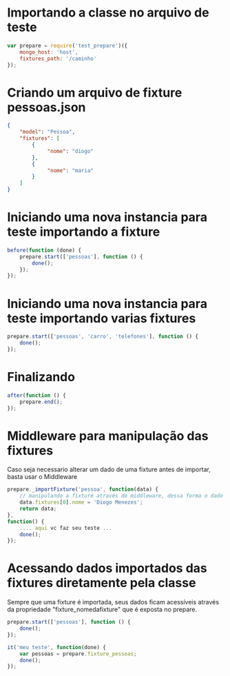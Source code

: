 # Importando a classe no arquivo de teste

```javascript
var prepare = require('test_prepare')({
    mongo_host: 'host',
    fixtures_path: '/caminho'
});
```

# Criando um arquivo de fixture pessoas.json

```json
{
    "model": "Pessoa",
    "fixtures": [
        {
             "nome": "diogo"
        },
        {
             "nome": "maria"
        }
    ]
}
```

# Iniciando uma nova instancia para teste importando a fixture

```javascript
before(function (done) {
    prepare.start(['pessoas'], function () {
        done();
    });
});
```

# Iniciando uma nova instancia para teste importando varias fixtures

```javascript
prepare.start(['pessoas', 'carro', 'telefones'], function () {
    done();
});
```

# Finalizando 

```javascript
after(function () {
    prepare.end();
});
```

# Middleware para manipulação das fixtures

Caso seja necessario alterar um dado de uma fixture antes de importar, basta usar o Middleware

```javascript
prepare._importFixture('pessoa', function(data) {
    // manipulando a fixture através do middleware, dessa forma o dado incluido no banco já é o novo.
    data.fixtures[0].nome = 'Diogo Menezes';
    return data;
},
function() {
    .... aqui vc faz seu teste ...
    done();
});
```

# Acessando dados importados das fixtures diretamente pela classe

Sempre que uma fixture é importada, seus dados ficam acessíveis através da propriedade "fixture_nomedafixture" que é exposta no prepare.

```javascript
prepare.start(['pessoas'], function () {
    done();
});

it('meu teste', function(done) {
    var pessoas = prepare.fixture_pessoas;
    done();
});
```

